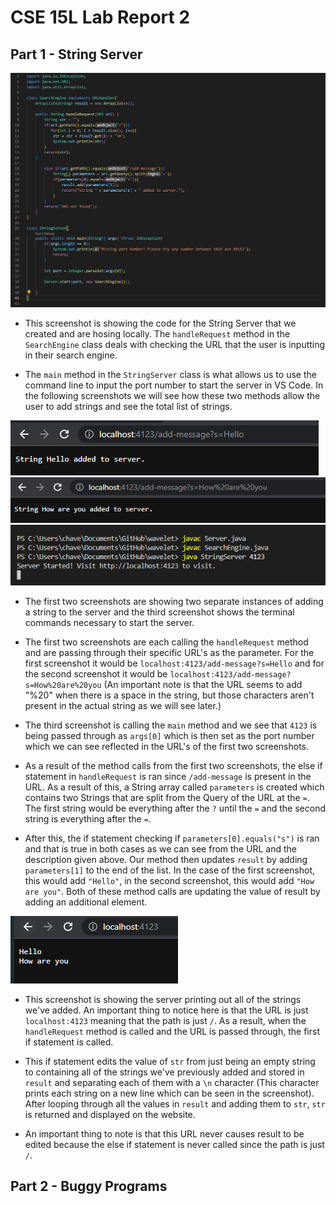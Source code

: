 # **CSE 15L Lab Report 2**

## Part 1 - String Server
![Image](StringServer.png)

- This screenshot is showing the code for the String Server that we created and are hosing locally. The `handleRequest` method in the `SearchEngine` class deals with checking the URL that the user is inputting in their search engine. 

- The `main` method in the `StringServer` class is what allows us to use the command line to input the port number to start the server in VS Code. In the following screenshots we will see how these two methods allow the user to add strings and see the total list of strings.

![Image](addHello.png) ![Image](addHow.png) ![Image](StringTerminal.png)

- The first two screenshots are showing two separate instances of adding a string to the server and the third screenshot shows the terminal commands necessary to start the server.

- The first two screenshots are each calling the `handleRequest` method and are passing through their specific URL's as the parameter. For the first screenshot it would be `localhost:4123/add-message?s=Hello` and for the second screenshot it would be `localhost:4123/add-message?s=How%20are%20you` (An important note is that the URL seems to add "%20" when there is a space in the string, but those characters aren't present in the actual string as we will see later.)

- The third screenshot is calling the `main` method and we see that `4123` is being passed through as `args[0]` which is then set as the port number which we can see reflected in the URL's of the first two screenshots.

- As a result of the method calls from the first two screenshots, the else if statement in `handleRequest` is ran since `/add-message` is present in the URL. As a result of this, a String array called `parameters` is created which contains two Strings that are split from the Query of the URL at the `=`. The first string would be everything after the `?` until the `=` and the second string is everything after the `=`.

- After this, the if statement checking if `parameters[0].equals("s")` is ran and that is true in both cases as we can see from the URL and the description given above. Our method then updates `result` by adding `parameters[1]` to the end of the list. In the case of the first screenshot, this would add `"Hello"`, in the second screenshot, this would add `"How are you"`. Both of these method calls are updating the value of result by adding an additional element.

![Image](completeServer.png)

- This screenshot is showing the server printing out all of the strings we've added. An important thing to notice here is that the URL is just `localhost:4123` meaning that the path is just `/`. As a result, when the `handleRequest` method is called and the URL is passed through, the first if statement is called. 

- This if statement edits the value of `str` from just being an empty string to containing all of the strings we've previously added and stored in `result` and separating each of them with a `\n` character (This character prints each string on a new line which can be seen in the screenshot). After looping through all the values in `result` and adding them to `str`, `str` is returned and displayed on the website. 

- An important thing to note is that this URL never causes result to be edited because the else if statement is never called since the path is just `/`.

## Part 2 - Buggy Programs


